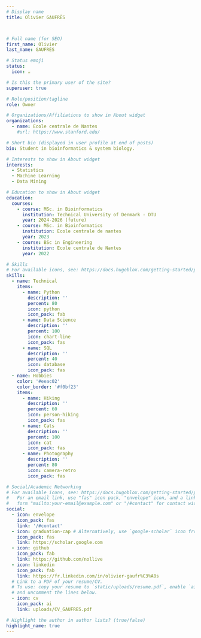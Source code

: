 ```yaml
---
# Display name
title: Olivier GAUFRÈS



# Full name (for SEO)
first_name: Olivier
last_name: GAUFRÈS

# Status emoji
status:
  icon: ☕️

# Is this the primary user of the site?
superuser: true

# Role/position/tagline
role: Owner

# Organizations/Affiliations to show in About widget
organizations:
  - name: Ecole centrale de Nantes
    #url: https://www.stanford.edu/

# Short bio (displayed in user profile at end of posts)
bio: Student in bioinformatics & system biology.

# Interests to show in About widget
interests:
  - Statistics
  - Machine Learning
  - Data Mining

# Education to show in About widget
education:
  courses:
    - course: MSc. in Bioinformatics
      institution: Technical University of Denmark - DTU
      year: 2024-2026 (future)
    - course: MSc. in Bioinformatics
      institution: Ecole centrale de nantes
      year: 2023
    - course: BSc in Engineering
      institution: Ecole centrale de Nantes
      year: 2022

# Skills
# For available icons, see: https://docs.hugoblox.com/getting-started/page-builder/#icons
skills:
  - name: Technical
    items:
      - name: Python
        description: ''
        percent: 80
        icon: python
        icon_pack: fab
      - name: Data Science
        description: ''
        percent: 100
        icon: chart-line
        icon_pack: fas
      - name: SQL
        description: ''
        percent: 40
        icon: database
        icon_pack: fas
  - name: Hobbies
    color: '#eeac02'
    color_border: '#f0bf23'
    items:
      - name: Hiking
        description: ''
        percent: 60
        icon: person-hiking
        icon_pack: fas
      - name: Cats
        description: ''
        percent: 100
        icon: cat
        icon_pack: fas
      - name: Photography
        description: ''
        percent: 80
        icon: camera-retro
        icon_pack: fas

# Social/Academic Networking
# For available icons, see: https://docs.hugoblox.com/getting-started/page-builder/#icons
#   For an email link, use "fas" icon pack, "envelope" icon, and a link in the
#   form "mailto:your-email@example.com" or "/#contact" for contact widget.
social:
  - icon: envelope
    icon_pack: fas
    link: '/#contact'
  - icon: graduation-cap # Alternatively, use `google-scholar` icon from `ai` icon pack
    icon_pack: fas
    link: https://scholar.google.com
  - icon: github
    icon_pack: fab
    link: https://github.com/nollive
  - icon: linkedin
    icon_pack: fab
    link: https://fr.linkedin.com/in/olivier-gaufr%C3%A8s
  # Link to a PDF of your resume/CV.
  # To use: copy your resume to `static/uploads/resume.pdf`, enable `ai` icons in `params.yaml`,
  # and uncomment the lines below.
  - icon: cv
    icon_pack: ai
    link: uploads/CV_GAUFRES.pdf

# Highlight the author in author lists? (true/false)
highlight_name: true
---
```


<!-- Olivier GAUFRÈS is....
{style="text-align: justify;"} -->

